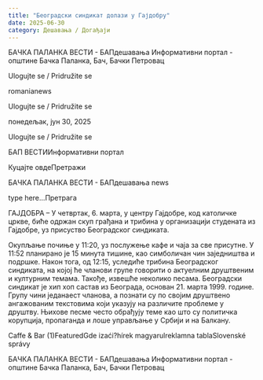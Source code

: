 ```yaml
---
title: "Београдски синдикат долази у Гајдобру"
date: 2025-06-30
category: Дешавања / Догађаји
---
```


БАЧКА ПАЛАНКА ВЕСТИ - БАПдешавања Информативни портал - општине Бачка Паланка, Бач, Бачки Петровац

Ulogujte se / Pridružite se

romanianews

Ulogujte se / Pridružite se

понедељак, јун 30, 2025

Ulogujte se / Pridružite se

БАП ВЕСТИИнформативни портал

Куцајте овдеПретражи

БАЧКА ПАЛАНКА ВЕСТИ - БАПдешавања news

type here...Претрага

ГАЈДОБРА – У четвртак, 6. марта, у центру Гајдобре, код католичке цркве, биће одржан скуп грађана и трибина у организацији студената из Гајдобре, уз присуство Београдског синдиката.

Окупљање почиње у 11:20, уз послужење кафе и чаја за све присутне. У 11:52 планирано је 15 минута тишине, као симболичан чин заједништва и подршке.
Након тога, од 12:15, уследиће трибина Београдског синдиката, на којој ће чланови групе говорити о актуелним друштвеним и културним темама. Такође, извешће неколико песама.
Београдски синдикат је хип хоп састав из Београда, основан 21. марта 1999. године. Групу чини једанаест чланова, а познати су по својим друштвено ангажованим текстовима који указују на различите проблеме у друштву. Њихове песме често обрађују теме као што су политичка корупција, пропаганда и лоше управљање у Србији и на Балкану.

Caffe & Bar (1)FeaturedGde izaći?hírek magyarulreklamna tablaSlovenské správy

БАЧКА ПАЛАНКА ВЕСТИ - БАПдешавања Информативни портал - општине Бачка Паланка, Бач, Бачки Петровац
